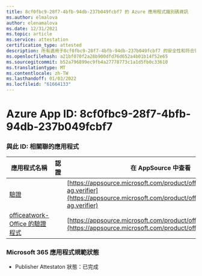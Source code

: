 ```yaml
---
title: 8cf0fbc9-28f7-4bfb-94db-237b049fcbf7 的 Azure 應用程式識別碼資訊
ms.author: elmalova
author: elenamalova
ms.date: 12/31/2021
ms.topic: article
ms.service: attestation
certification_type: attested
description: 所有適用于8cf0fbc9-28f7-4bfb-94db-237b049fcbf7 的安全性和符合性資訊資訊。
ms.openlocfilehash: a21bf070f2a28b900dfd76d652a4b01b14f52e65
ms.sourcegitcommit: b52a796899ec9fb4a27778773c1a1d5fb0c33610
ms.translationtype: MT
ms.contentlocale: zh-TW
ms.lasthandoff: 01/03/2022
ms.locfileid: "61664133"
---
```

# <a name="azure-app-id-8cf0fbc9-28f7-4bfb-94db-237b049fcbf7"></a>Azure App ID: 8cf0fbc9-28f7-4bfb-94db-237b049fcbf7


### <a name="apps-associated-with-this-id"></a>與此 ID: 相關聯的應用程式
| **應用程式名稱** | **認證** | **在 AppSource 中查看** |
|--------------|---------------|-----------------------|
| [驗證](https://docs.microsoft.com/microsoft-365-app-certification/forward/officeatwork-ag.verifier) |  | [https://appsource.microsoft.com/product/office/officeatwork-ag.verifier](https://appsource.microsoft.com/product/office/officeatwork-ag.verifier) |
| [officeatwork-Office 的驗證程式](https://docs.microsoft.com/microsoft-365-app-certification/forward/WA200000133) |  | [https://appsource.microsoft.com/product/office/WA200000133](https://appsource.microsoft.com/product/office/WA200000133) |

### <a name="microsoft-365-app-compliance-status"></a>Microsoft 365 應用程式規範狀態
- Publisher Attestaton 狀態：已完成

